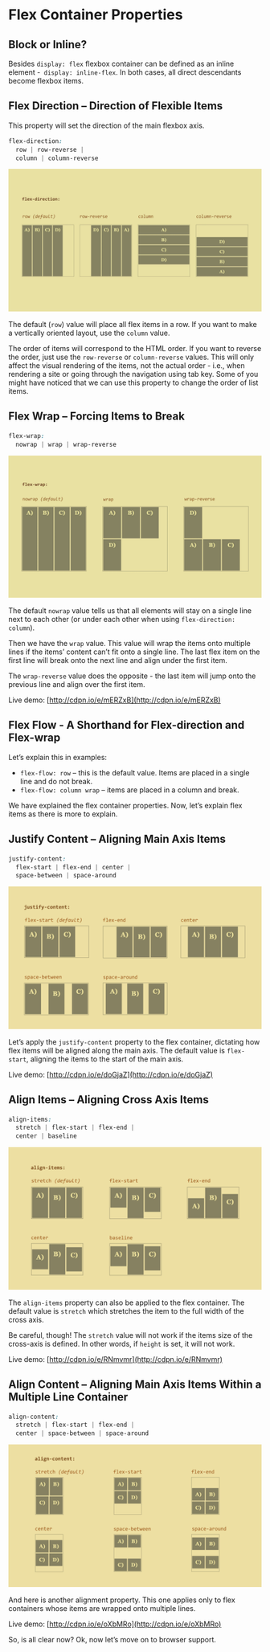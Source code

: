 # Flex Container Properties

## Block or Inline?

Besides `display: flex` flexbox container can be defined as an inline element -` display: inline-flex`. In both cases, all direct descendants become flexbox items.

## Flex Direction – Direction of Flexible Items

This property will set the direction of the main flexbox axis.

```css
flex-direction:
  row | row-reverse | 
  column | column-reverse
```

![flex-direction property](../dist/images/original/flexbox-flex-direction.jpg)

The default (`row`) value will place all flex items in a row. If you want to
make a vertically oriented layout, use the `column` value.

The order of items will correspond to the HTML order. If you want to reverse the
order, just use the `row-reverse` or `column-reverse` values. This will only
affect the visual rendering of the items, not the actual order - i.e., when
rendering a site or going through the navigation using tab key. Some of you might
have noticed that we can use this property to change the order of list items.

## Flex Wrap – Forcing Items to Break

```css
flex-wrap:
  nowrap | wrap | wrap-reverse
```

![flex-wrap property](../dist/images/original/flexbox-flex-wrap.jpg)

The default `nowrap` value tells us that all elements will stay on a single line
next to each other (or under each other when using `flex-direction: column`).

Then we have the `wrap` value. This value will wrap the items onto multiple
lines if the items’ content can’t fit onto a single line. The last flex item on
the first line will break onto the next line and align under the first item.

The `wrap-reverse` value does the opposite - the last item will jump onto the
previous line and align over the first item.

Live demo: [http://cdpn.io/e/mERZxB](http://cdpn.io/e/mERZxB)

## Flex Flow - A Shorthand for Flex-direction and Flex-wrap

Let’s explain this in examples:

-   `flex-flow: row` – this is the default value. Items are placed in a single
    line and do not break.
-   `flex-flow: column wrap` – items are placed in a column and break.

We have explained the flex container properties. Now, let’s explain flex items
as there is more to explain.

## Justify Content – Aligning Main Axis Items

```css
justify-content:
  flex-start | flex-end | center |
  space-between | space-around
```

![justify-content](../dist/images/original/flexbox-justify-content.jpg)

Let’s apply the `justify-content` property to the flex container, dictating how
flex items will be aligned along the main axis. The default value is
`flex-start`, aligning the items to the start of the main axis.

Live demo: [http://cdpn.io/e/doGjaZ](http://cdpn.io/e/doGjaZ)

## Align Items – Aligning Cross Axis Items

```css
align-items:
  stretch | flex-start | flex-end |
  center | baseline
```

![align-items property](../dist/images/original/flexbox-align-items.jpg)

The `align-items` property can also be applied to the flex container. The
default value is `stretch` which stretches the item to the full width of the
cross axis.

Be careful, though! The `stretch` value will not work if the items size of the
cross-axis is defined. In other words, if `height` is set, it will not work.

Live demo: [http://cdpn.io/e/RNmvmr](http://cdpn.io/e/RNmvmr)

## Align Content – Aligning Main Axis Items Within a Multiple Line Container

```css
align-content:
  stretch | flex-start | flex-end |
  center | space-between | space-around
```

![align-content.jpg](../dist/images/original/flexbox-align-content.jpg)

And here is another alignment property. This one applies only to flex containers
whose items are wrapped onto multiple lines.

Live demo: [http://cdpn.io/e/oXbMRo](http://cdpn.io/e/oXbMRo)

So, is all clear now? Ok, now let’s move on to browser support.
